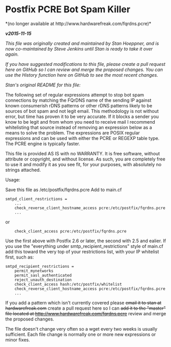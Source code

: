 <h1>Postfix PCRE Bot Spam Killer</h2>
*(no longer available at http://www.hardwarefreak.com/fqrdns.pcre)*

<strong><em>v2015-11-15</em></strong>

<em>This file was originally created and maintained by Stan Hoeppner, and is now co-maintained by Steve Jenkins until Stan is ready to take it over again.</em>

<em>If you have suggested modifications to this file, please create a pull request here on GitHub so I can review and merge the proposed changes. You can use the History function here on GitHub to see the most recent changes.</em>

<em>Stan's original README for this file:</em>

The following set of regular expressions attempt to stop bot spam connections
by matching the FQrDNS name of the sending IP against known consumerish rDNS
patterns or other rDNS patterns likely to be sources of bot spam and not legit
email.  This methodology is not without error, but time has proven it to be very
accurate.  If it blocks a sender you know to be legit and from whom you need to
receive mail I recommend whitelisting that source instead of removing an expression
below as a means to solve the problem.  The expressions are POSIX regular
expressions and can be used with either the PCRE or REGEXP table type.  The PCRE
engine is typically faster.

This file is provided AS IS with no WARRANTY.  It is free software, without attribute
or copyright, and without license.  As such, you are completely free to use it
and modify it as you see fit, for your purposes, with absolutely no strings attached.

Usage:

Save this file as /etc/postfix/fqrdns.pcre
Add to main.cf

    smtpd_client_restrictions =
    	...
    	check_reverse_client_hostname_access pcre:/etc/postfix/fqrdns.pcre
    	...

or

    	check_client_access pcre:/etc/postfix/fqrdns.pcre

Use the first above with Postfix 2.6 or later, the second with 2.5 and ealier.  If you
use the "everything under smtp_recipient_restrictions" style of main.cf add this
toward the very top of your restrictions list, with your IP whitelist first, such as:

    smtpd_recipient_restrictions =
    	permit_mynetworks
    	permit_sasl_authenticated
    	reject_unauth_destination
    	check_client_access hash:/etc/postfix/whitelist
    	check_reverse_client_hostname_access pcre:/etc/postfix/fqrdns.pcre
    	...

If you add a pattern which isn't currently covered please ~~email it to stan at hardwarefreak.com~~ create a pull request here so I can ~~add it to the "master" file located at http://www.hardwarefreak.com/fqrdns.pcre~~ review and merge the proposed changes.

The file doesn't change very often so a wget every two weeks is usually sufficient.
Each file change is normally one or more new expressions or minor fixes.
